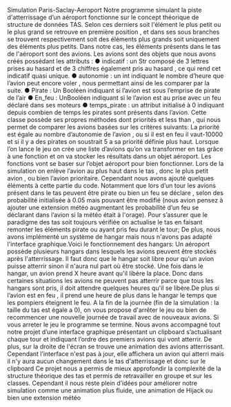  Simulation Paris-Saclay-Aeroport
 Notre programme simulant la piste d'atterrissage d’un aéroport fonctionne sur le
 concept théorique de structure de données TAS. Selon ces derniers soit l'élément le plus
 petit ou le plus grand se retrouve en première position , et dans ses sous branches se
 trouvent respectivement soit des éléments plus grands soit uniquement des éléments plus
 petits.
 Dans notre cas, les éléments présents dans le tas de l'aéroport sont des avions. Les
 avions sont des objets que nous avons créés possédant les attributs :
 ● indicatif : un Str composé de 3 lettres prises au hasard et de 3 chiffres également
 pris au hasard , ce qui rend cet indicatif quasi unique.
 ● autonomie : un int indiquant le nombre d’heure que l’avion peut encore voler , nous
 permettant ainsi de les comparer par la suite.
 ● Pirate : Un Booléen indiquant si l’avion est sous l’emprise de pirate de l’air
 ● En_feu : UnBooléen indiquant si le l’avion est au prise avec un feu déclaré dans ses
 moteurs
 ● temps_pirate : un attribut initialisé à 0 indiquant depuis combien de temps les pirates
 sont présents dans l’avion.
 Cette classe possède ses propres méthodes dont priorités et less than , qui nous permet de
 comparer les avions basées sur les critères suivants:
 La priorité est égale au nombre d’autonomie de l’avion , ou si il est en feu il vaut-10000 et si
 il y a des pirates on soustrait 5 a sa priorité définie plus haut.
 Lorsque l’on lance le jeu on crée une liste d’avions qu’on va transformer en tas grâce à une
 fonction et on va stocker les résultats dans un objet aéroport. Les fonctions vont se baser
 sur l’objet aéroport pour bien fonctionner.
 Lors de la simulation on enlève l’avion au plus haut dans le tas , donc le plus petit
 avion , ou bien l’avion prioritaire. Cependant nous avons ajouté quelques éléments à cette
 partie du code. Notamment que lors d’un tour les avions présent dans le tas peuvent être
 pirate ou bien un feu se déclare , selon des probabilité initialisée à 0.05 mais pouvant être
 modifié (nous avion pensez à ajouter une extension météo augmentant les probabilité d’un
 feu se déclarant dans l’avion si la météo était à l'orage). Pour s’assurer que le paradigme
des tas soit toujours vérifiée on actualise le tas en faisant remonter les éléments pirate ou
 ayant pris feu durant le tour;
 De plus, nous avons implémenté un système de hangar mais nous n'avons pas
 adapté l'interface graphique.Voici le fonctionnement des hangars:
 Un aéroport possède plusieurs hangars dans lesquels les avions peuvent être
 stockés après l'atterrissage. Il faut donc que le hangar soit libre pour qu'un avion
 puisse atterrir sinon il n'aura nul part où être stocké. Une fois dans le hangar, un
 avion prend X heure avant qu'il libère la place. Donc dans certaines situations les
 avions ne peuvent pas atterrir parce que tous les hangars sont pris, il doit attendre
 quelques heures qu'il se libère.De plus si l’avion est en feu , il prend une heure de
 plus dans le hangar le temps que les pompiers éteignent le feu.
 A la fin de la journée (fin de la simulation : la taille du tas est égale a 0), on vous
 propose d'arrêter le jeu ou bien de recommencer une nouvelle journée de travail avec de
 nouveaux avions. Si vous arreter le jeu le programme se termine.
 Nous avons accompagné tout notre projet d’une interface graphique présentant un clipboard
 s’actualisant chaque tour et indiquant l’ordre des premiers avions qui vont atterrir. De plus,
 sur la droite de l'écran se trouve une animation des avions atterrissant. Cependant l’interface
 n'est pas à jour, elle affichera un avion qui atterri mais il n'y aura aucun changement dans le
 tas d'atterrissage et donc sur le clipboard
 Ce projet nous a permis de mieux approfondir la complexité de la structure théorique des tas
 et permis de retravailler en groupe et sur les classes. Cependant il nous reste plein d’idées
 pour améliorer notre simulation comme une animation plus fluide, une animation de Hijack
 ou bien une extension météo

